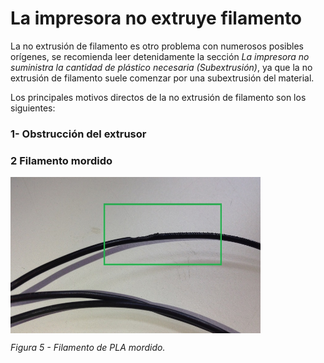 # La impresora no extruye filamento

La no extrusión de filamento es otro problema con numerosos posibles orígenes, se recomienda leer detenidamente la sección *La impresora no suministra la cantidad de plástico necesaria (Subextrusión)*, ya que la no extrusión de filamento suele comenzar por una subextrusión del material.

Los principales motivos directos de la no extrusión de filamento son los siguientes:


### 1- Obstrucción del extrusor



### 2 Filamento mordido

<img src="fm.JPG" alt="fm" height="250" width="400" align="middle">

*Figura 5 - Filamento de PLA mordido.*